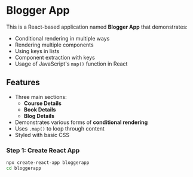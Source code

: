 # Blogger App

This is a React-based application named **Blogger App** that demonstrates:
- Conditional rendering in multiple ways
- Rendering multiple components
- Using keys in lists
- Component extraction with keys
- Usage of JavaScript's `map()` function in React


## Features

- Three main sections:
  - **Course Details**
  - **Book Details**
  - **Blog Details**
- Demonstrates various forms of **conditional rendering**
- Uses `.map()` to loop through content
- Styled with basic CSS



### Step 1: Create React App

```bash
npx create-react-app bloggerapp
cd bloggerapp


